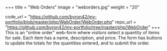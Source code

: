 +++
title = "Web Orders"
image = "weborders.jpg"
weight = "20"

code_url = "https://github.com/byron42/my-portfolio/blob/master/php/WebOrder/WebOrder.php"
repo_url = "https://github.com/byron42/my-portfolio/tree/master/php/WebOrder"
+++
This is an "online order" web-form where visitors select a quantity of items for sale.  Each item has a name, description, and price. The form has buttons to update the totals for the quantities entered, and to submit the order.